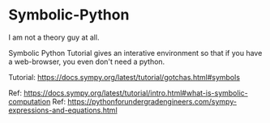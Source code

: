 # Symbolic-Python

I am not a theory guy at all.

Symbolic Python
Tutorial gives an interative environment so that if you have a web-browser, you even don't need a python.


Tutorial: https://docs.sympy.org/latest/tutorial/gotchas.html#symbols

Ref: https://docs.sympy.org/latest/tutorial/intro.html#what-is-symbolic-computation
Ref: https://pythonforundergradengineers.com/sympy-expressions-and-equations.html
